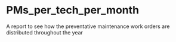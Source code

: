 # PMs_per_tech_per_month
A report to see how the preventative maintenance work orders are distributed throughout the year
